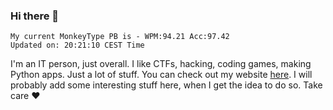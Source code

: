 ### Hi there 👋
<!-- PB START -->
```
My current MonkeyType PB is - WPM:94.21 Acc:97.42
Updated on: 20:21:10 CEST Time
```
<!-- PB END -->
I'm an IT person, just overall. I like CTFs, hacking, coding games, making Python apps. Just a lot of stuff.
You can check out my website [here](https://skill3472.github.io/).
I will probably add some interesting stuff here, when I get the idea to do so. Take care ❤️
